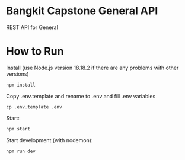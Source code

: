 # Bangkit Capstone General API
REST API for General

# How to Run
Install (use Node.js version 18.18.2 if there are any problems with other versions)
```bash
npm install
```
Copy .env.template and rename to .env and fill .env variables
```
cp .env.template .env
```

Start:
```bash
npm start
```

Start development (with nodemon):
```bash
npm run dev
```
